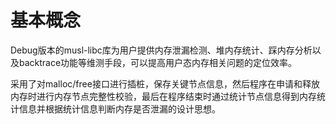 # 基本概念<a name="ZH-CN_TOPIC_0000001085171134"></a>

Debug版本的musl-libc库为用户提供内存泄漏检测、堆内存统计、踩内存分析以及backtrace功能等维测手段，可以提高用户态内存相关问题的定位效率。

采用了对malloc/free接口进行插桩，保存关键节点信息，然后程序在申请和释放内存时进行内存节点完整性校验，最后在程序结束时通过统计节点信息得到内存统计信息并根据统计信息判断内存是否泄漏的设计思想。

